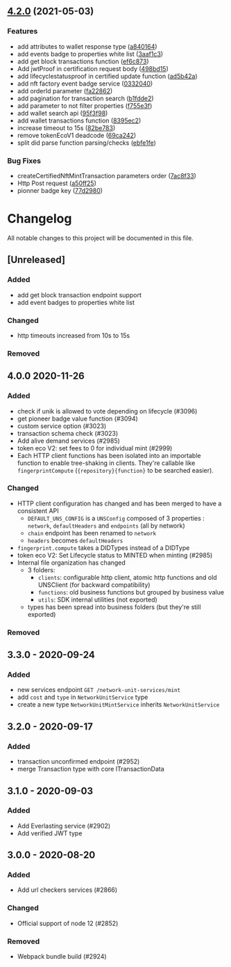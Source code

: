 ## [4.2.0](https://github.com/spacelephant/typescript-sdk/compare/4.0.0...4.2.0) (2021-05-03)


### Features

* add attributes to wallet response type ([a840164](https://github.com/spacelephant/typescript-sdk/commit/a84016463c4831aa51dcb43941ae7518f600e5dd))
* add events badge to properties white list ([3aaf1c3](https://github.com/spacelephant/typescript-sdk/commit/3aaf1c3518a4c695d488f02fc40ba5e552649351))
* add get block transactions function ([ef6c873](https://github.com/spacelephant/typescript-sdk/commit/ef6c873ec8257f592186d849e5d441d3dd17eecb))
* Add jwtProof in certification request body ([498bd15](https://github.com/spacelephant/typescript-sdk/commit/498bd155cd7c5250a6812161647cb5f1a59d62dd))
* add lifecyclestatusproof in certified update function ([ad5b42a](https://github.com/spacelephant/typescript-sdk/commit/ad5b42ab5cac8541826e2a999c525556407141dd))
* add nft factory event badge service ([0332040](https://github.com/spacelephant/typescript-sdk/commit/0332040986e0ab49927bb1cf9bab3100b75257a5))
* add orderId parameter ([fa22862](https://github.com/spacelephant/typescript-sdk/commit/fa22862172e675d4ac9d0481e1696de05ae03c69))
* add pagination for transaction search ([b1fdde2](https://github.com/spacelephant/typescript-sdk/commit/b1fdde248b24b422dcae4f0ed685f8f25a640ed4))
* add parameter to not filter properties ([f755e3f](https://github.com/spacelephant/typescript-sdk/commit/f755e3f60bb689b893a63285f40f08d896a8e1fb))
* add wallet search api ([95f3f98](https://github.com/spacelephant/typescript-sdk/commit/95f3f9819ed036cbccd6b7abe6d253b34b7c67e1))
* add wallet transactions function ([8395ec2](https://github.com/spacelephant/typescript-sdk/commit/8395ec2886573b9211e1bd026f7022ecbadc909c))
* increase timeout to 15s ([82be783](https://github.com/spacelephant/typescript-sdk/commit/82be783a9fa938ac05096137e4ef3a4e524d4ef2))
* remove tokenEcoV1 deadcode ([69ca242](https://github.com/spacelephant/typescript-sdk/commit/69ca242d44535c68c713bd7930e89f70d3dccd65))
* split did parse function parsing/checks ([ebfe1fe](https://github.com/spacelephant/typescript-sdk/commit/ebfe1fe9a27ed7696c6bef23363b1717b0b671f4))


### Bug Fixes

* createCertifiedNftMintTransaction parameters order ([7ac8f33](https://github.com/spacelephant/typescript-sdk/commit/7ac8f33c7973ed24e850005d861ef396549de3e6))
* Http Post request ([a50ff25](https://github.com/spacelephant/typescript-sdk/commit/a50ff2592e0a284da1e1356e3f1767de33561bcd))
* pionner badge key ([77d2980](https://github.com/spacelephant/typescript-sdk/commit/77d29804ef695d81fd4cbc046485d2782913c521))

# Changelog

All notable changes to this project will be documented in this file.

## [Unreleased]

### Added

-   add get block transaction endpoint support
-   add event badges to properties white list

### Changed

-   http timeouts increased from 10s to 15s

### Removed

## 4.0.0 2020-11-26

### Added

-   check if unik is allowed to vote depending on lifecycle (#3096)
-   get pioneer badge value function (#3094)
-   custom service option (#3023)
-   transaction schema check (#3023)
-   Add alive demand services (#2985)
-   token eco V2: set fees to 0 for individual mint (#2999)
-   Each HTTP client functions has been isolated into an importable function to enable tree-shaking in clients. They're callable like `fingerprintCompute` (`{repository}{function}` to be searched easier).

### Changed

-   HTTP client configuration has changed and has been merged to have a consistent API
    -   `DEFAULT_UNS_CONFIG` is a `UNSConfig` composed of 3 properties : `network`, `defaultHeaders` and `endpoints` (all by network)
    -   `chain` endpoint has been renamed to `network`
    -   `headers` becomes `defaultHeaders`
-   `fingerprint.compute` takes a DIDTypes instead of a DIDType
-   token eco V2: Set Lifecycle status to MINTED when minting (#2985)
-   Internal file organization has changed
    -   3 folders:
        -   `clients`: configurable http client, atomic http functions and old UNSClient (for backward compatibility)
        -   `functions`: old business functions but grouped by business value
        -   `utils`: SDK internal utilities (not exported)
    -   types has been spread into business folders (but they're still exported)

### Removed

## 3.3.0 - 2020-09-24

### Added

-   new services endpoint `GET /network-unit-services/mint`
-   add `cost` and `type` in `NetworkUnitService` type
-   create a new type `NetworkUnitMintService` inherits `NetworkUnitService`

## 3.2.0 - 2020-09-17

### Added

-   transaction unconfirmed endpoint (#2952)
-   merge Transaction type with core ITransactionData

## 3.1.0 - 2020-09-03

### Added

-   Add Everlasting service (#2902)
-   Add verified JWT type

## 3.0.0 - 2020-08-20

### Added

-   Add url checkers services (#2866)

### Changed

-   Official support of node 12 (#2852)

### Removed

-   Webpack bundle build (#2924)
